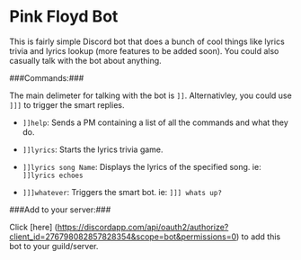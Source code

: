 # Pink Floyd Bot

This is fairly simple Discord bot that does a bunch of cool things like lyrics trivia and lyrics lookup (more features to be added soon). You could also casually talk with the bot about anything. 



###Commands:###

The main delimeter for talking with the bot is `]]`. Alternativley, you could use `]]]` to trigger the smart replies.

* `]]help`: Sends a PM containing a list of all the commands and what they do.

* `]]lyrics`: Starts the lyrics trivia game.

* `]]lyrics song Name`: Displays the lyrics of the specified song. ie: `]]lyrics echoes`

* `]]]whatever`: Triggers the smart bot. ie: `]]] whats up? `




###Add to your server:###

Click [here] (https://discordapp.com/api/oauth2/authorize?client_id=276798082857828354&scope=bot&permissions=0) to add this bot to your guild/server.
